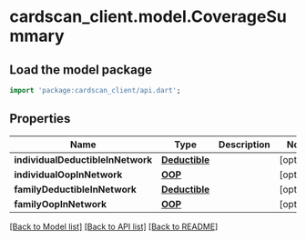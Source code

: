 # cardscan_client.model.CoverageSummary

## Load the model package
```dart
import 'package:cardscan_client/api.dart';
```

## Properties
Name | Type | Description | Notes
------------ | ------------- | ------------- | -------------
**individualDeductibleInNetwork** | [**Deductible**](Deductible.md) |  | [optional] 
**individualOopInNetwork** | [**OOP**](OOP.md) |  | [optional] 
**familyDeductibleInNetwork** | [**Deductible**](Deductible.md) |  | [optional] 
**familyOopInNetwork** | [**OOP**](OOP.md) |  | [optional] 

[[Back to Model list]](../README.md#documentation-for-models) [[Back to API list]](../README.md#documentation-for-api-endpoints) [[Back to README]](../README.md)


